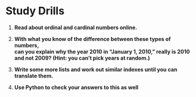 # Study Drills

1. **Read about ordinal and cardinal numbers online.**

2. **With what you know of the difference between these types of numbers,<br>
can you explain why the year 2010 in “January 1, 2010,” really is 2010<br> and
not 2009? (Hint: you can’t pick years at random.)**

3. **Write some more lists and work out similar indexes until you can
translate them.**

4. **Use Python to check your answers to this as well**
